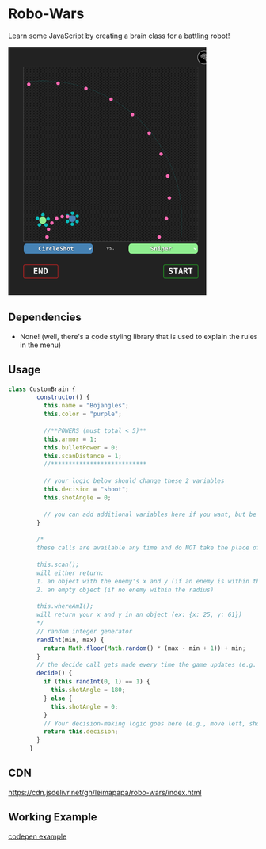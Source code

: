 # Robo-Wars
Learn some JavaScript by creating a brain class for a battling robot!

<img src="RoboWarsBattle.png" title="RoboWarsBattle.png" width="400">

## Dependencies

* None! (well, there's a code styling library that is used to explain the rules in the menu)


## Usage

```javascript
class CustomBrain {
        constructor() {
          this.name = "Bojangles";
          this.color = "purple";

          //**POWERS (must total < 5)**
          this.armor = 1;
          this.bulletPower = 0;
          this.scanDistance = 1;
          //***************************

          // your logic below should change these 2 variables
          this.decision = "shoot";
          this.shotAngle = 0;

          // you can add additional variables here if you want, but be sure not to overwrite any existing variables
        }

        /* 
        these calls are available any time and do NOT take the place of a decision
        
        this.scan();
        will either return:
        1. an object with the enemy's x and y (if an enemy is within the scan radius)
        2. an empty object (if no enemy within the radius)
        
        this.whereAmI();
        will return your x and y in an object (ex: {x: 25, y: 61})
        */
        // random integer generator
        randInt(min, max) {
          return Math.floor(Math.random() * (max - min + 1)) + min;
        }
        // the decide call gets made every time the game updates (e.g. every 100ms)
        decide() {
          if (this.randInt(0, 1) == 1) {
            this.shotAngle = 180;
          } else {
            this.shotAngle = 0;
          }
          // Your decision-making logic goes here (e.g., move left, shoot, etc.)
          return this.decision;
        }
      }
```

## CDN
https://cdn.jsdelivr.net/gh/leimapapa/robo-wars/index.html

## Working Example
[codepen example](https://codepen.io/leimapapa/pen/QWJJgxW)
